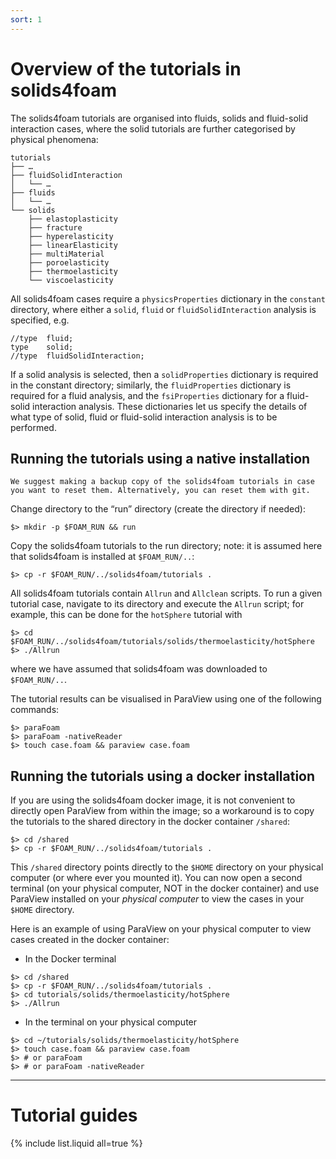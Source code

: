 ```yaml
---
sort: 1
---
```


# Overview of the tutorials in solids4foam

The solids4foam tutorials are organised into fluids, solids and fluid-solid interaction cases, where the solid tutorials are further categorised by physical phenomena:

```
tutorials
├── …
├── fluidSolidInteraction
│   └── …
├── fluids
│   └── …
└── solids
    ├── elastoplasticity
    ├── fracture
    ├── hyperelasticity
    ├── linearElasticity
    ├── multiMaterial
    ├── poroelasticity
    ├── thermoelasticity
    └── viscoelasticity
```

All solids4foam cases require a `physicsProperties` dictionary in the `constant` directory, where either a `solid`, `fluid` or `fluidSolidInteraction` analysis is specified, e.g.
```
//type  fluid;
type    solid;
//type  fluidSolidInteraction;
```
If a solid analysis is selected, then a `solidProperties` dictionary is required in the constant directory; similarly, the `fluidProperties` dictionary is required for a fluid analysis, and the `fsiProperties` dictionary for a fluid-solid interaction analysis. These dictionaries let us specify the details of what type of solid, fluid or fluid-solid interaction analysis is to be performed.


## Running the tutorials using a native installation

```tip
We suggest making a backup copy of the solids4foam tutorials in case you want to reset them. Alternatively, you can reset them with git.
```

Change directory to the “run” directory (create the directory if needed):
```
$> mkdir -p $FOAM_RUN && run
```

Copy the solids4foam tutorials to the run directory; note: it is assumed here that solids4foam is installed at `$FOAM_RUN/..`:
```
$> cp -r $FOAM_RUN/../solids4foam/tutorials .
```

All solids4foam tutorials contain `Allrun` and `Allclean` scripts. To run a given tutorial case, navigate to its directory and execute the `Allrun` script; for example, this can be done for the `hotSphere` tutorial with
```
$> cd $FOAM_RUN/../solids4foam/tutorials/solids/thermoelasticity/hotSphere
$> ./Allrun
```
where we have assumed that solids4foam was downloaded to `$FOAM_RUN/..`.

The tutorial results can be visualised in ParaView using one of the following commands:
```
$> paraFoam
$> paraFoam -nativeReader
$> touch case.foam && paraview case.foam
```

## Running the tutorials using a docker installation

If you are using the solids4foam docker image, it is not convenient to directly open ParaView from within the image; so a workaround is to copy the tutorials to the shared directory in the docker container `/shared`:
```
$> cd /shared
$> cp -r $FOAM_RUN/../solids4foam/tutorials .
```
This `/shared` directory points directly to the `$HOME` directory on your physical computer (or where ever you mounted it). You can now open a second terminal (on your physical computer, NOT in the docker container) and use ParaView installed on your *physical computer* to view the cases in your `$HOME` directory.

Here is an example of using ParaView on your physical computer to view cases created in the docker container:

- In the Docker terminal
```
$> cd /shared
$> cp -r $FOAM_RUN/../solids4foam/tutorials .
$> cd tutorials/solids/thermoelasticity/hotSphere
$> ./Allrun
```
- In the terminal on your physical computer
```
$> cd ~/tutorials/solids/thermoelasticity/hotSphere
$> touch case.foam && paraview case.foam
$> # or paraFoam
$> # or paraFoam -nativeReader
```


---

# Tutorial guides

{% include list.liquid all=true %}
